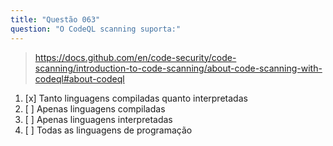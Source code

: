 ```yaml
---
title: "Questão 063"
question: "O CodeQL scanning suporta:"
---
```



> https://docs.github.com/en/code-security/code-scanning/introduction-to-code-scanning/about-code-scanning-with-codeql#about-codeql
1. [x] Tanto linguagens compiladas quanto interpretadas  
1. [ ] Apenas linguagens compiladas  
1. [ ] Apenas linguagens interpretadas  
1. [ ] Todas as linguagens de programação  
